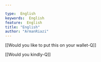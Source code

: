 ```yaml
---

type:  English
keywords:  English
feature:  English
title: "English"
author: "ArmanRiazi"
---
```



[[Would you like to put this on your wallet-Q]]

[[Would you kindly-Q]]
